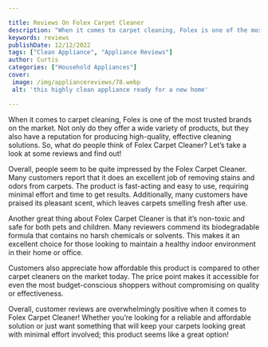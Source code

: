 ```yaml
---

title: Reviews On Folex Carpet Cleaner
description: "When it comes to carpet cleaning, Folex is one of the most trusted brands on the market. Not only do they offer a wide variety of ...take a moment to check it out "
keywords: reviews
publishDate: 12/12/2022
tags: ["Clean Appliance", "Appliance Reviews"]
author: Curtis
categories: ["Household Appliances"]
cover: 
 image: /img/appliancereviews/78.webp
 alt: 'this highly clean appliance ready for a new home'

---
```


When it comes to carpet cleaning, Folex is one of the most trusted brands on the market. Not only do they offer a wide variety of products, but they also have a reputation for producing high-quality, effective cleaning solutions. So, what do people think of Folex Carpet Cleaner? Let’s take a look at some reviews and find out!

Overall, people seem to be quite impressed by the Folex Carpet Cleaner. Many customers report that it does an excellent job of removing stains and odors from carpets. The product is fast-acting and easy to use, requiring minimal effort and time to get results. Additionally, many customers have praised its pleasant scent, which leaves carpets smelling fresh after use.

Another great thing about Folex Carpet Cleaner is that it’s non-toxic and safe for both pets and children. Many reviewers commend its biodegradable formula that contains no harsh chemicals or solvents. This makes it an excellent choice for those looking to maintain a healthy indoor environment in their home or office. 

Customers also appreciate how affordable this product is compared to other carpet cleaners on the market today. The price point makes it accessible for even the most budget-conscious shoppers without compromising on quality or effectiveness. 

Overall, customer reviews are overwhelmingly positive when it comes to Folex Carpet Cleaner! Whether you’re looking for a reliable and affordable solution or just want something that will keep your carpets looking great with minimal effort involved; this product seems like a great option!
